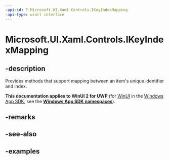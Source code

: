 ```yaml
---
-api-id: T:Microsoft.UI.Xaml.Controls.IKeyIndexMapping
-api-type: winrt interface
---
```


# Microsoft.UI.Xaml.Controls.IKeyIndexMapping

<!--
public interface IKeyIndexMapping
-->

## -description

Provides methods that support mapping between an item's unique identifier and index.

**This documentation applies to WinUI 2 for UWP** (for [WinUI](/windows/apps/winui/winui3/) in the [Windows App SDK](/windows/apps/windows-app-sdk/), see the **[Windows App SDK namespaces](/windows/windows-app-sdk/api/winrt/)**).

## -remarks

## -see-also

## -examples

